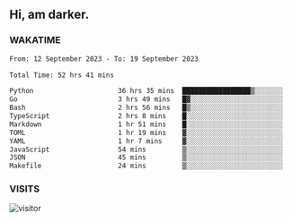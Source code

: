 ## Hi, am darker.

### WAKATIME

<!--START_SECTION:waka-->

```txt
From: 12 September 2023 - To: 19 September 2023

Total Time: 52 hrs 41 mins

Python                     36 hrs 35 mins  █████████████████▒░░░░░░░   69.43 %
Go                         3 hrs 49 mins   █▓░░░░░░░░░░░░░░░░░░░░░░░   07.26 %
Bash                       2 hrs 56 mins   █▒░░░░░░░░░░░░░░░░░░░░░░░   05.59 %
TypeScript                 2 hrs 8 mins    █░░░░░░░░░░░░░░░░░░░░░░░░   04.05 %
Markdown                   1 hr 51 mins    █░░░░░░░░░░░░░░░░░░░░░░░░   03.52 %
TOML                       1 hr 19 mins    ▓░░░░░░░░░░░░░░░░░░░░░░░░   02.51 %
YAML                       1 hr 7 mins     ▓░░░░░░░░░░░░░░░░░░░░░░░░   02.14 %
JavaScript                 54 mins         ▒░░░░░░░░░░░░░░░░░░░░░░░░   01.73 %
JSON                       45 mins         ▒░░░░░░░░░░░░░░░░░░░░░░░░   01.44 %
Makefile                   24 mins         ▒░░░░░░░░░░░░░░░░░░░░░░░░   00.79 %
```

<!--END_SECTION:waka-->

### VISITS
<!-- i should probably build this when i will have some time -->
![visitor](https://profile-counter.glitch.me/sanix-darker/count.svg)
